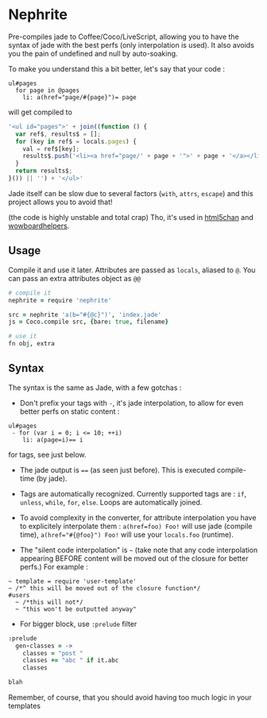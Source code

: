 Nephrite
==============

Pre-compiles jade to Coffee/Coco/LiveScript, allowing you to have the syntax of jade with the best perfs (only interpolation is used). It also avoids you the pain of undefined and null by auto-soaking.

To make you understand this a bit better, let's say that your code :

```jade
ul#pages
  for page in @pages
    li: a(href="page/#{page}")= page
```

will get compiled to

```js
'<ul id="pages">' + join((function () {
  var ref$, results$ = [];
  for (key in ref$ = locals.pages) {
    val = ref$[key];
    results$.push('<li><a href="page/' + page + '">' + page + '</a></li>');
  }
  return results$;
}()) || '') + '</ul>'
```

Jade itself can be slow due to several factors (`with`, `attrs`, `escape`) and this project allows you to avoid that!

(the code is highly unstable and total crap)
Tho, it's used in [html5chan](http://github.com/qqueue/html5chan) and [wowboardhelpers](http://github.com/Nami-Doc/wowboardhelpers).


## Usage

Compile it and use it later.
Attributes are passed as `locals`, aliased to `@`. You can pass an extra attributes object as `@@`

```coffee
# compile it
nephrite = require 'nephrite'

src = nephrite 'a(b="#{@c}")', 'index.jade'
js = Coco.compile src, {bare: true, filename}

# use it
fn obj, extra
```

## Syntax

The syntax is the same as Jade, with a few gotchas :
  - Don't prefix your tags with `-`, it's jade interpolation, to allow for even better perfs on static content :

```jade
ul#pages
 - for (var i = 0; i <= 10; ++i)
    li: a(page=i)== i
```

  for tags, see just below.

  - The jade output is `==` (as seen just before). This is executed compile-time (by jade).

  - Tags are automatically recognized.
    Currently supported tags are : `if`, `unless`, `while`, `for`, `else`.
    Loops are automatically joined.

  - To avoid complexity in the converter, for attribute interpolation you have to explicitely interpolate them :
  `a(href=foo) Foo!` will use jade (compile time),
  `a(href="#{@foo}") Foo!` will use your `locals.foo` (runtime).

  - The "silent code interpolation" is `~`
    (take note that any code interpolation appearing BEFORE content will be moved out of the closure for better perfs.)
    For example :

```jade
~ template = require 'user-template'
~ /*^ this will be moved out of the closure function*/
#users
  ~ /*this will not*/
  ~ "this won't be outputted anyway"
```

  - For bigger block, use `:prelude` filter
```coffee
:prelude
  gen-classes = ->
    classes = "post "
    classes += "abc " if it.abc
    classes

blah
```
  Remember, of course, that you should avoid having too much logic in your templates
